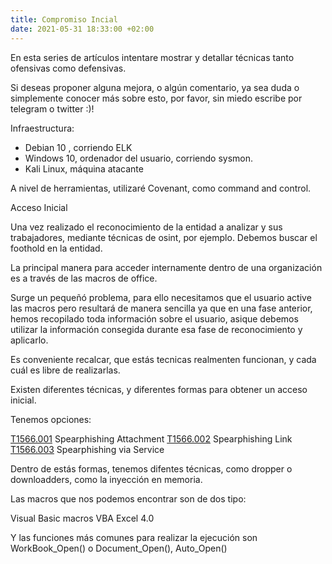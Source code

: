 ```yaml
---
title: Compromiso Incial
date: 2021-05-31 18:33:00 +02:00
---
```


En esta series de artículos intentare mostrar y detallar técnicas tanto ofensivas como defensivas.

Si deseas proponer alguna mejora, o algún comentario, ya sea duda o simplemente conocer más sobre esto, por favor, sin miedo escribe por telegram o twitter :)!


Infraestructura:

- Debian 10 , corriendo ELK
- Windows 10, ordenador del usuario, corriendo sysmon.
- Kali Linux, máquina atacante

A nivel de herramientas, utilizaré Covenant, como command and control.


Acceso Inicial

Una vez realizado el reconocimiento de la entidad a analizar y sus trabajadores, mediante técnicas de osint, por ejemplo. Debemos buscar el foothold en la entidad.

La principal manera para acceder internamente dentro de una organización es a través de las macros de office.

Surge un pequeñó problema, para ello necesitamos que el usuario active las macros pero resultará de manera sencilla ya que en una fase anterior, hemos recopilado toda información sobre el usuario, asique debemos utilizar la información consegida durante esa fase de reconocimiento y aplicarlo.



Es conveniente recalcar, que estás tecnicas realmenten funcionan, y cada cuál es libre de realizarlas.



Existen diferentes técnicas,  y diferentes formas para obtener un acceso inicial.

Tenemos opciones:

[T1566.001](https://attack.mitre.org/techniques/T1566/001/) 	Spearphishing Attachment
[T1566.002](https://attack.mitre.org/techniques/T1566/002/) 	Spearphishing Link
[T1566.003](https://attack.mitre.org/techniques/T1566/003/) 	Spearphishing via Service 

Dentro de estás formas, tenemos difentes técnicas, como dropper o downloadders, como la inyección en memoria.


Las macros que nos podemos encontrar son de dos tipo:

Visual Basic macros VBA
Excel 4.0

Y las funciones más comunes para realizar la ejecución son 
WorkBook_Open() o Document_Open(), Auto_Open()








